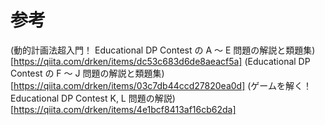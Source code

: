 # 参考
(動的計画法超入門！ Educational DP Contest の A ～ E 問題の解説と類題集)[https://qiita.com/drken/items/dc53c683d6de8aeacf5a]
(Educational DP Contest の F ～ J 問題の解説と類題集)[https://qiita.com/drken/items/03c7db44ccd27820ea0d]
(ゲームを解く！Educational DP Contest K, L 問題の解説)[https://qiita.com/drken/items/4e1bcf8413af16cb62da]
